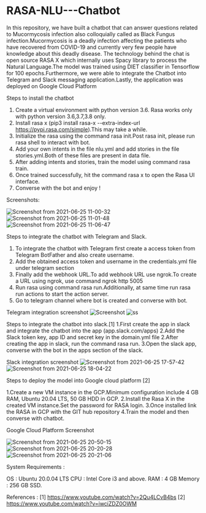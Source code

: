 # RASA-NLU---Chatbot

In this repository, we have built a chatbot that can answer questions related to Mucormycosis infection also colloquially called as Black Fungus infection.Mucormycosis is a deadly infection affecting the patients who have recovered from COVID-19 and currently very few people have knowledge about this deadly disease. The technology behind the chat is open source RASA X which internally uses Spacy library to process the Natural Language.The model was trained using DIET classifier in Tensorflow for 100 epochs.Furthermore, we were able to integrate the Chatbot into Telegram and Slack messaging application.Lastly, the application was deployed on Google Cloud Platform

Steps to install the chatbot

1. Create a virtual environment with python version 3.6. Rasa works only with python version 3.6,3.7,3.8 only.
2. Install rasa x (pip3 install rasa-x --extra-index-url https://pypi.rasa.com/simple).This may take a while.
3. Initialize the rasa using the command rasa init.Post rasa init, please run rasa shell to interact with bot.
4. Add your own intents in the file nlu.yml and add stories in the file stories.yml.Both of these files are present in data file.
5. After adding intents and stories, train the model using command rasa train.
6. Once trained successfully, hit the command rasa x to open the Rasa UI interface.
7. Converse with the bot and enjoy !

Screenshots:

![Screenshot from 2021-06-25 11-00-32](https://user-images.githubusercontent.com/45694329/123464806-ef6f5500-d60a-11eb-84f7-5e82dcb255d3.png)
![Screenshot from 2021-06-25 11-01-48](https://user-images.githubusercontent.com/45694329/123464823-f4cc9f80-d60a-11eb-9dd9-e1fb8a055dc1.png)
![Screenshot from 2021-06-25 11-06-47](https://user-images.githubusercontent.com/45694329/123465025-3b21fe80-d60b-11eb-9530-58cb72ff3ff9.png)

Steps to integrate the chatbot with Telegram and Slack.

1. To integrate the chatbot with Telegram first create a access token from Telegram BotFather and also create username.
2. Add the obtained access token and username in the credentials.yml file under telegram section
3. Finally add the webhook URL.To add webhook URL use ngrok.To create a URL using ngrok, use command ngrok http 5005
4. Run rasa using command rasa run.Additionally, at same time run rasa run actions to start the action server.
5. Go to telegram channel where bot is created and converse with bot.

Telegram integration screenshot
![Screenshot](https://user-images.githubusercontent.com/45694329/123465886-52152080-d60c-11eb-903c-eab4a770f22a.jpg)
![ss](https://user-images.githubusercontent.com/45694329/123466238-bfc14c80-d60c-11eb-9a29-454cee618b9c.jpg)

Steps to integrate the chatbot into slack.[1]
1.First create the app in slack and integrate the chatbot into the app (app.slack.com/apps)
2.Add the Slack token key, app ID and secret key in the domain.yml file
2.After creating the app in slack, run the command rasa run.
3.Open the slack app, converse with the bot in the apps section of the slack.

Slack integration screenshot
![Screenshot from 2021-06-25 17-57-42](https://user-images.githubusercontent.com/45694329/123466690-41b17580-d60d-11eb-840a-9a761626d9c1.png)
![Screenshot from 2021-06-25 18-04-22](https://user-images.githubusercontent.com/45694329/123466705-4544fc80-d60d-11eb-897a-d5ee8f81881b.png)

Steps to deploy the model into Google cloud platform [2]

1.Create a new VM instance in the GCP.Minimum configuration include 4 GB RAM, Ubuntu 20.04 LTS, 50 GB HDD in GCP.
2.Install the Rasa X in the created VM instance.Set the password for RASA login.
3.Once installed link the RASA in GCP with the GIT hub repository
4.Train the model and then converse with chatbot.

Google Cloud Platform Screenshot

![Screenshot from 2021-06-25 20-50-15](https://user-images.githubusercontent.com/45694329/123467399-18ddb000-d60e-11eb-9659-5b9477fe76d4.png)
![Screenshot from 2021-06-25 20-20-28](https://user-images.githubusercontent.com/45694329/123467378-1418fc00-d60e-11eb-80e3-fb467ba33022.png)
![Screenshot from 2021-06-25 20-21-06](https://user-images.githubusercontent.com/45694329/123467392-167b5600-d60e-11eb-8007-19453449441c.png)

System Requirements :

OS : Ubuntu 20.0.04 LTS
CPU : Intel Core i3 and above.
RAM : 4 GB
Memory : 256 GB SSD.


References :
[1] https://www.youtube.com/watch?v=2Qu4LCvB4bs
[2] https://www.youtube.com/watch?v=iwciZDZ0OWM
